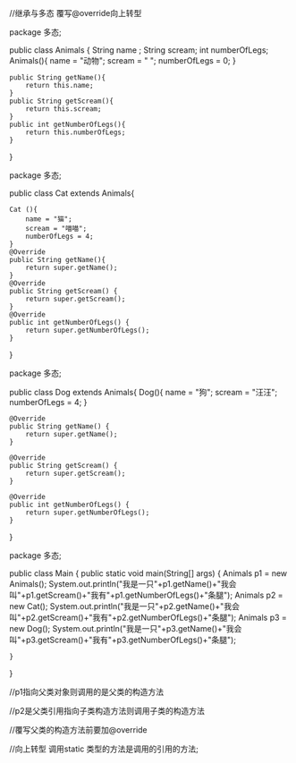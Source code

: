 //继承与多态  覆写@override向上转型

package 多态;

public class Animals {
    String name ;
    String scream;
    int numberOfLegs;
    Animals(){
        name = "动物";
        scream  = " ";
        numberOfLegs = 0;
    }

    public String getName(){
        return this.name;
    }
    public String getScream(){
        return this.scream;
    }
    public int getNumberOfLegs(){
        return this.numberOfLegs;
    }
}



package 多态;

public class Cat extends Animals{

    Cat (){
        name = "猫";
        scream = "喵喵";
        numberOfLegs = 4;
    }
    @Override
    public String getName(){
        return super.getName();
    }
    @Override
    public String getScream() {
        return super.getScream();
    }
    @Override
    public int getNumberOfLegs() {
        return super.getNumberOfLegs();
    }
}



package 多态;

public class Dog extends Animals{
    Dog(){
        name = "狗";
        scream = "汪汪";
        numberOfLegs = 4;
    }

    @Override
    public String getName() {
        return super.getName();
    }
    
    @Override
    public String getScream() {
        return super.getScream();
    }
    
    @Override
    public int getNumberOfLegs() {
        return super.getNumberOfLegs();
    }
}



package 多态;

public class Main {
    public static void main(String[] args) {
        Animals p1 = new Animals();
        System.out.println("我是一只"+p1.getName()+"我会叫"+p1.getScream()+"我有"+p1.getNumberOfLegs()+"条腿");
        Animals p2 = new Cat();
        System.out.println("我是一只"+p2.getName()+"我会叫"+p2.getScream()+"我有"+p2.getNumberOfLegs()+"条腿");
        Animals p3 = new Dog();
        System.out.println("我是一只"+p3.getName()+"我会叫"+p3.getScream()+"我有"+p3.getNumberOfLegs()+"条腿");

    }

}

//p1指向父类对象则调用的是父类的构造方法

//p2是父类引用指向子类构造方法则调用子类的构造方法

//覆写父类的构造方法前要加@override 

//向上转型  调用static 类型的方法是调用的引用的方法;



